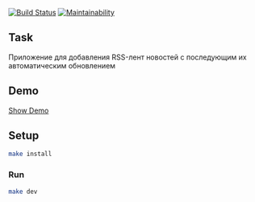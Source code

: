 [![Build Status](https://travis-ci.com/zipofar/frontend-project-lvl3.svg?branch=master)](https://travis-ci.com/zipofar/frontend-project-lvl3)
[![Maintainability](https://api.codeclimate.com/v1/badges/946a69e8f1090b1e9e41/maintainability)](https://codeclimate.com/github/zipofar/frontend-project-lvl3/maintainability)

## Task
Приложение для добавления RSS-лент новостей с последующим их автоматическим обновлением

## Demo
[Show Demo](https://divergent-throat.surge.sh/)

## Setup

```sh
make install
```

### Run

```sh
make dev
```
